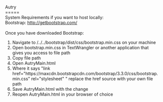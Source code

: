 Autry <br>
===== <br>
System Requirements if you want to host locally: <br>
Bootstrap: http://getbootstrap.com/ <br>
<br>
Once you have downloaded Bootstrap:<br>
<ol>
<li>Navigate to /../../bootstrap/dist/css/bootstrap.min.css on your machine</li>
<li>Open bootstrap.min.css in TextWrangler or another application that gives you access to file path</li>
<li>Copy file path</li>
<li>Open AutryMain.html</li>
<li>Where it says "link href="https://maxcdn.bootstrapcdn.com/bootstrap/3.3.0/css/bootstrap.min.css" rel="stylesheet" " replace the href source with your own file path </li>
<li>Save AutryMain.html with the change</li>
<li>Reopen AutryMain.html in your browser of choice</li>
</ol>
